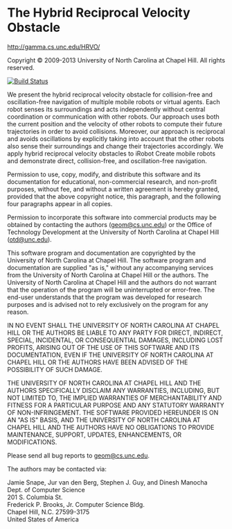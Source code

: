 The Hybrid Reciprocal Velocity Obstacle
=======================================

<http://gamma.cs.unc.edu/HRVO/>

Copyright &copy; 2009-2013 University of North Carolina at Chapel Hill. All
rights reserved.

[![Build Status](https://travis-ci.org/snape/HRVO.png?branch=master)](https://travis-ci.org/snape/HRVO)

We present the hybrid reciprocal velocity obstacle for collision-free and
oscillation-free navigation of multiple mobile robots or virtual agents. Each
robot senses its surroundings and acts independently without central
coordination or communication with other robots. Our approach uses both the
current position and the velocity of other robots to compute their future
trajectories in order to avoid collisions. Moreover, our approach is reciprocal
and avoids oscillations by explicitly taking into account that the other robots
also sense their surroundings and change their trajectories accordingly. We
apply hybrid reciprocal velocity obstacles to iRobot Create mobile robots and
demonstrate direct, collision-free, and oscillation-free navigation.

Permission to use, copy, modify, and distribute this software and its
documentation for educational, non-commercial research, and non-profit purposes,
without fee, and without a written agreement is hereby granted, provided that
the above copyright notice, this paragraph, and the following four paragraphs
appear in all copies.

Permission to incorporate this software into commercial products may be obtained
by contacting the authors ([geom@cs.unc.edu](mailto:geom@cs.unc.edu)) or the
Office of Technology Development at the University of North Carolina at Chapel
Hill ([otd@unc.edu](mailto:otd@unc.edu)).

This software program and documentation are copyrighted by the University of
North Carolina at Chapel Hill. The software program and documentation are
supplied "as is," without any accompanying services from the University of North
Carolina at Chapel Hill or the authors. The University of North Carolina at
Chapel Hill and the authors do not warrant that the operation of the program
will be uninterrupted or error-free. The end-user understands that the program
was developed for research purposes and is advised not to rely exclusively on
the program for any reason.

IN NO EVENT SHALL THE UNIVERSITY OF NORTH CAROLINA AT CHAPEL HILL OR THE AUTHORS
BE LIABLE TO ANY PARTY FOR DIRECT, INDIRECT, SPECIAL, INCIDENTAL, OR
CONSEQUENTIAL DAMAGES, INCLUDING LOST PROFITS, ARISING OUT OF THE USE OF THIS
SOFTWARE AND ITS DOCUMENTATION, EVEN IF THE UNIVERSITY OF NORTH CAROLINA AT
CHAPEL HILL OR THE AUTHORS HAVE BEEN ADVISED OF THE POSSIBILITY OF SUCH DAMAGE.

THE UNIVERSITY OF NORTH CAROLINA AT CHAPEL HILL AND THE AUTHORS SPECIFICALLY
DISCLAIM ANY WARRANTIES, INCLUDING, BUT NOT LIMITED TO, THE IMPLIED WARRANTIES
OF MERCHANTABILITY AND FITNESS FOR A PARTICULAR PURPOSE AND ANY STATUTORY
WARRANTY OF NON-INFRINGEMENT. THE SOFTWARE PROVIDED HEREUNDER IS ON AN "AS IS"
BASIS, AND THE UNIVERSITY OF NORTH CAROLINA AT CHAPEL HILL AND THE AUTHORS HAVE
NO OBLIGATIONS TO PROVIDE MAINTENANCE, SUPPORT, UPDATES, ENHANCEMENTS, OR
MODIFICATIONS.

Please send all bug reports to [geom@cs.unc.edu](mailto:geom@cs.unc.edu).

The authors may be contacted via:

Jamie Snape, Jur van den Berg, Stephen J. Guy, and Dinesh Manocha  
Dept. of Computer Science  
201 S. Columbia St.  
Frederick P. Brooks, Jr. Computer Science Bldg.  
Chapel Hill, N.C. 27599-3175  
United States of America
